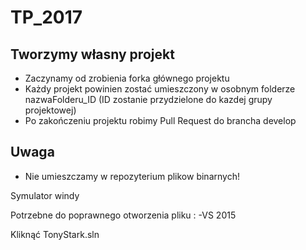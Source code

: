 # TP_2017

## Tworzymy własny projekt

* Zaczynamy od zrobienia forka głównego projektu
* Każdy projekt powinien zostać umieszczony w osobnym folderze nazwaFolderu_ID (ID zostanie przydzielone do kazdej grupy projektowej)
* Po zakończeniu projektu robimy Pull Request do brancha develop


## Uwaga 
* Nie umieszczamy w repozyterium plikow binarnych! 


Symulator windy

Potrzebne do poprawnego otworzenia pliku :
-VS 2015

Kliknąć TonyStark.sln
